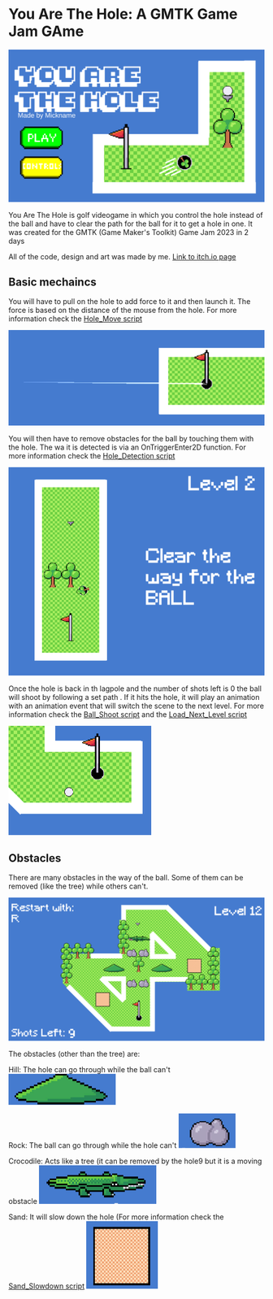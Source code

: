 # You Are The Hole: A GMTK Game Jam GAme
 ![Title_Screen](https://github.com/Mickname342/GMTK_Game_Jam_2023/blob/main/Images/Title_Screen.PNG)

You Are The Hole is golf videogame in which you control the hole instead of the ball and have to clear the path for the ball for it to get a hole in one. It was created for the GMTK (Game Maker's Toolkit) Game Jam 2023 in 2 days

All of the code, design and art was made by me. [Link to itch.io page](https://mickname.itch.io/you-are-the-hole)

## Basic mechaincs
You will have to pull on the hole to add force to it and then launch it. The force is based on the distance of the mouse from the hole. For more information check the [Hole_Move script](https://github.com/Mickname342/GMTK_Game_Jam_2023/blob/main/GMTK_Game_Jam_2023/Assets/Scripts/Hole_Move.cs)

![Pull_Hole](https://github.com/Mickname342/GMTK_Game_Jam_2023/blob/main/Images/Drag%20Hole.PNG)

You will then have to remove obstacles for the ball by touching them with the hole. The wa it is detected is via an OnTriggerEnter2D function. For more information check the [Hole_Detection script](https://github.com/Mickname342/GMTK_Game_Jam_2023/blob/main/GMTK_Game_Jam_2023/Assets/Scripts/Hole_Detction.cs)

![Remove_Obstacles](https://github.com/Mickname342/GMTK_Game_Jam_2023/blob/main/Images/Tutorial%201.PNG)

Once the hole is back in th lagpole and the number of shots left is 0 the ball will shoot by following a set path . If it hits the hole, it will play an animation with an animation event that will switch the scene to the next level. For more information check the [Ball_Shoot script](https://github.com/Mickname342/GMTK_Game_Jam_2023/blob/main/GMTK_Game_Jam_2023/Assets/Scripts/Ball_Shoot.cs) and the [Load_Next_Level script](https://github.com/Mickname342/GMTK_Game_Jam_2023/blob/main/GMTK_Game_Jam_2023/Assets/Scripts/Load_Next_Level.cs)

![Ball_Shoot](https://github.com/Mickname342/GMTK_Game_Jam_2023/blob/main/Images/Ball%20Hole.PNG)

## Obstacles
There are many obstacles in the way of the ball. Some of them can be removed (like the tree) while others can't.

![Obstacles](https://github.com/Mickname342/GMTK_Game_Jam_2023/blob/main/Images/Obstacles.PNG)

The obstacles (other than the tree) are:

Hill: The hole can go through while the ball can't
![Hill](https://github.com/Mickname342/GMTK_Game_Jam_2023/blob/main/Images/Hill.PNG)

Rock: The ball can go through while the hole can't
![Rock](https://github.com/Mickname342/GMTK_Game_Jam_2023/blob/main/Images/Rock.PNG)

Crocodile: Acts like a tree (it can be removed by the hole9 but it is a moving obstacle
![Crocodile](https://github.com/Mickname342/GMTK_Game_Jam_2023/blob/main/Images/Crocodile.PNG)

Sand: It will slow down the hole (For more information check the [Sand_Slowdown script](https://github.com/Mickname342/GMTK_Game_Jam_2023/blob/main/GMTK_Game_Jam_2023/Assets/Scripts/Sand_Slowdown.cs)
![Sand](https://github.com/Mickname342/GMTK_Game_Jam_2023/blob/main/Images/Sand.PNG)
